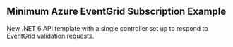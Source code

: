 ## Minimum Azure EventGrid Subscription Example

New .NET 6 API template with a single controller set up to respond to EventGrid validation requests.

